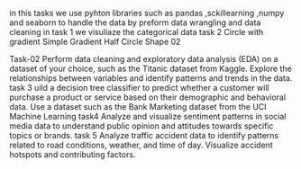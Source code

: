 in this tasks we use pyhton libraries such as pandas ,sckillearning ,numpy and seaborn to handle the data by preform data wrangling and data cleaning 
in task 1 we visuliaze the categorical data 
task 2 
Circle with gradient
Simple Gradient Half Circle Shape
02

Task-02
Perform data cleaning and exploratory data analysis (EDA) on a dataset of your choice, such as the Titanic dataset from Kaggle. Explore the relationships between variables and identify patterns and trends in the data.
 task 3
 uild a decision tree classifier to predict whether a customer will purchase a product or service based on their demographic and behavioral data. Use a dataset such as the Bank Marketing dataset from the UCI Machine Learning
 task4 
 Analyze and visualize sentiment patterns in social media data to understand public opinion and attitudes towards specific topics or brands.
 task 5
 Analyze traffic accident data to identify patterns related to road conditions, weather, and time of day. Visualize accident hotspots and contributing factors.
